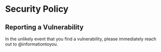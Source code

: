 # Security Policy
## Reporting a Vulnerability
In the unlikely event that you find a vulnerability, please immediately reach out to @informationtoyou.